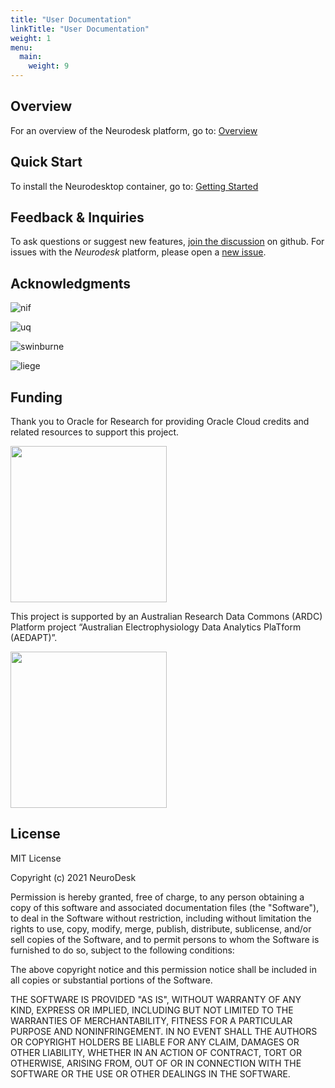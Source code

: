 ```yaml
---
title: "User Documentation"
linkTitle: "User Documentation"
weight: 1
menu:
  main:
    weight: 9
---
```


## Overview
For an overview of the Neurodesk platform, go to: [Overview](/docs/overview)

## Quick Start
To install the Neurodesktop container, go to: [Getting Started](/docs/getting-started)

## Feedback & Inquiries

To ask questions or suggest new features, [join the discussion](https://github.com/orgs/NeuroDesk/discussions) on github. For issues with the _Neurodesk_ platform, please open a [new issue](https://github.com/NeuroDesk/neurodesk.github.io/issues).

## Acknowledgments

![nif](/nif.png 'nif')

![uq](/uq_logo.png 'uq')

![swinburne](/swinburne_uni_logo.png 'swinburne')

![liege](/liege_uni_logo.png 'liege')

<!--  <img src="/assets/img/nif.png" width="250">
<img src="/assets/img/uq_logo.png" width="250">
<img src="/assets/img/swinburne_uni_logo.svg" width="250">
<img src="/assets/img/liege_uni_logo.svg" width="250"> -->


## Funding
Thank you to Oracle for Research for providing Oracle Cloud credits and related resources to support this project.

<img src="https://user-images.githubusercontent.com/4021595/119061922-db877080-ba18-11eb-9882-d53a25ec88ee.png" width="250">

This project is supported by an Australian Research Data Commons (ARDC) Platform project “Australian
Electrophysiology Data Analytics PlaTform (AEDAPT)”.

<img src="https://user-images.githubusercontent.com/4021595/119062104-3caf4400-ba19-11eb-8211-e2e9ce831a16.png" width="250">

## License
MIT License

Copyright (c) 2021 NeuroDesk

Permission is hereby granted, free of charge, to any person obtaining a copy
of this software and associated documentation files (the "Software"), to deal
in the Software without restriction, including without limitation the rights
to use, copy, modify, merge, publish, distribute, sublicense, and/or sell
copies of the Software, and to permit persons to whom the Software is
furnished to do so, subject to the following conditions:

The above copyright notice and this permission notice shall be included in all
copies or substantial portions of the Software.

THE SOFTWARE IS PROVIDED "AS IS", WITHOUT WARRANTY OF ANY KIND, EXPRESS OR
IMPLIED, INCLUDING BUT NOT LIMITED TO THE WARRANTIES OF MERCHANTABILITY,
FITNESS FOR A PARTICULAR PURPOSE AND NONINFRINGEMENT. IN NO EVENT SHALL THE
AUTHORS OR COPYRIGHT HOLDERS BE LIABLE FOR ANY CLAIM, DAMAGES OR OTHER
LIABILITY, WHETHER IN AN ACTION OF CONTRACT, TORT OR OTHERWISE, ARISING FROM,
OUT OF OR IN CONNECTION WITH THE SOFTWARE OR THE USE OR OTHER DEALINGS IN THE
SOFTWARE.
